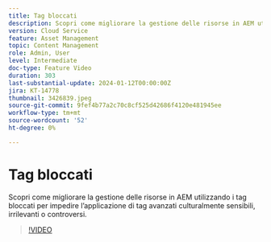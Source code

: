 ```yaml
---
title: Tag bloccati
description: Scopri come migliorare la gestione delle risorse in AEM utilizzando i tag bloccati per impedire l’applicazione di tag avanzati culturalmente sensibili, irrilevanti o controversi.
version: Cloud Service
feature: Asset Management
topic: Content Management
role: Admin, User
level: Intermediate
doc-type: Feature Video
duration: 303
last-substantial-update: 2024-01-12T00:00:00Z
jira: KT-14778
thumbnail: 3426839.jpeg
source-git-commit: 9fef4b77a2c70c8cf525d42686f4120e481945ee
workflow-type: tm+mt
source-wordcount: '52'
ht-degree: 0%

---
```



# Tag bloccati

Scopri come migliorare la gestione delle risorse in AEM utilizzando i tag bloccati per impedire l’applicazione di tag avanzati culturalmente sensibili, irrilevanti o controversi.

>[!VIDEO](https://video.tv.adobe.com/v/3426839/?learn=on)

